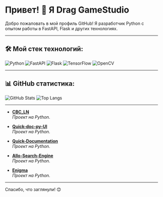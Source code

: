 # Привет! 👋 Я Drag GameStudio
Добро пожаловать в мой профиль GitHub! Я разработчик Python с опытом работы в FastAPI, Flask и других технологиях.

---

## 🛠 Мой стек технологий:
![Python](https://img.shields.io/badge/Python-3776AB?style=for-the-badge&logo=python&logoColor=white)
![FastAPI](https://img.shields.io/badge/FastAPI-005571?style=for-the-badge&logo=fastapi&logoColor=white)
![Flask](https://img.shields.io/badge/Flask-000000?style=for-the-badge&logo=flask&logoColor=white)
![TensorFlow](https://img.shields.io/badge/TensorFlow-FF6F00?style=for-the-badge&logo=tensorflow&logoColor=white)
![OpenCV](https://img.shields.io/badge/OpenCV-5C3EE8?style=for-the-badge&logo=opencv&logoColor=white)


---

## 📊 GitHub статистика:
![GitHub Stats](https://github-readme-stats.vercel.app/api?username=Drag-GameStudio&show_icons=true&theme=dark)
![Top Langs](https://github-readme-stats.vercel.app/api/top-langs/?username=Drag-GameStudio&layout=compact&theme=dark)

---

- **[CBC_LN](https://github.com/Drag-GameStudio/CBC_LN)**  
  *Проект на Python.*

- **[Quick-doc-py-UI](https://github.com/Drag-GameStudio/Quick-doc-py-UI)**  
  *Проект на Python.*

- **[Quick-Documentation](https://github.com/Drag-GameStudio/Quick-Documentation)**  
  *Проект на Python.*

- **[Allo-Search-Engine](https://github.com/Drag-GameStudio/Allo-Search-Engine)**  
  *Проект на Python.*

- **[Enigma](https://github.com/Drag-GameStudio/Enigma)**  
  *Проект на Python.*
---

Спасибо, что заглянули! 😊
